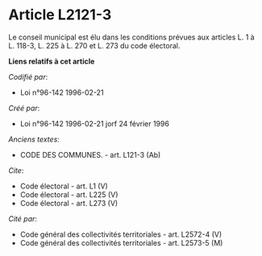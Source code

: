 # Article L2121-3

Le conseil municipal est élu dans les conditions prévues aux articles L. 1 à L. 118-3, L. 225 à L. 270 et L. 273 du code
électoral.

**Liens relatifs à cet article**

_Codifié par_:

  - Loi n°96-142 1996-02-21

_Créé par_:

  - Loi n°96-142 1996-02-21 jorf 24 février 1996

_Anciens textes_:

  - CODE DES COMMUNES. - art. L121-3 (Ab)

_Cite_:

  - Code électoral - art. L1 (V)
  - Code électoral - art. L225 (V)
  - Code électoral - art. L273 (V)

_Cité par_:

  - Code général des collectivités territoriales - art. L2572-4 (V)
  - Code général des collectivités territoriales - art. L2573-5 (M)
